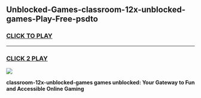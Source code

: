 
## Unblocked-Games-classroom-12x-unblocked-games-Play-Free-psdto
<h3>
<a href="https://premium76.site?title=classroom-12x-unblocked-games&ref=19M">CLICK TO PLAY</a></h3>
<hr>

<h3>
<a href="https://premium76.site?title=classroom-12x-unblocked-games&ref=19M">CLICK 2 PLAY</a>
  
</h3>

<a href="https://premium76.site?title=classroom-12x-unblocked-games&ref=19M"><img src="https://clearcache.store/games.png"></a>


**classroom-12x-unblocked-games games unblocked: Your Gateway to Fun and Accessible Online Gaming**

